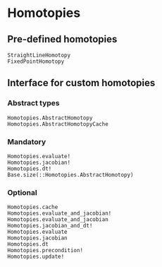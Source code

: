 # Homotopies

## Pre-defined homotopies
```@docs
StraightLineHomotopy
FixedPointHomotopy
```
## Interface for custom homotopies

### Abstract types
```@docs
Homotopies.AbstractHomotopy
Homotopies.AbstractHomotopyCache
```

### Mandatory
```@docs
Homotopies.evaluate!
Homotopies.jacobian!
Homotopies.dt!
Base.size(::Homotopies.AbstractHomotopy)
```
### Optional
```@docs
Homotopies.cache
Homotopies.evaluate_and_jacobian!
Homotopies.evaluate_and_jacobian
Homotopies.jacobian_and_dt!
Homotopies.evaluate
Homotopies.jacobian
Homotopies.dt
Homotopies.precondition!
Homotopies.update!
```
